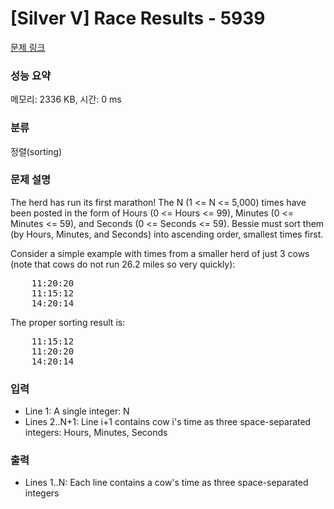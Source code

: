 # [Silver V] Race Results - 5939 

[문제 링크](https://www.acmicpc.net/problem/5939) 

### 성능 요약

메모리: 2336 KB, 시간: 0 ms

### 분류

정렬(sorting)

### 문제 설명

<p>The herd has run its first marathon!  The N (1 <= N <= 5,000) times have been posted in the form of Hours (0 <= Hours <= 99), Minutes (0 <= Minutes <= 59), and Seconds (0 <= Seconds <= 59). Bessie must sort them (by Hours, Minutes, and Seconds) into ascending order, smallest times first.</p>

<p>Consider a simple example with times from a smaller herd of just 3 cows (note that cows do not run 26.2 miles so very quickly):</p>

<pre>    11:20:20
    11:15:12
    14:20:14</pre>

<p>The proper sorting result is:</p>

<pre>    11:15:12
    11:20:20
    14:20:14</pre>

### 입력 

 <ul>
	<li>Line 1: A single integer: N</li>
	<li>Lines 2..N+1: Line i+1 contains cow i's time as three space-separated integers: Hours, Minutes, Seconds</li>
</ul>

<p> </p>

### 출력 

 <ul>
	<li>Lines 1..N: Each line contains a cow's time as three space-separated integers</li>
</ul>

<p> </p>

